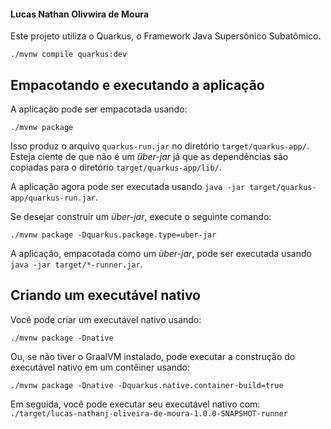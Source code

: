 #### Lucas Nathan Olivwira de Moura
Este projeto utiliza o Quarkus, o Framework Java Supersônico Subatômico.


```shell script
./mvnw compile quarkus:dev
```

## Empacotando e executando a aplicação

A aplicação pode ser empacotada usando:

```shell script
./mvnw package
```

Isso produz o arquivo `quarkus-run.jar` no diretório `target/quarkus-app/`.
Esteja ciente de que não é um _über-jar_ já que as dependências são copiadas para o diretório `target/quarkus-app/lib/`.

A aplicação agora pode ser executada usando `java -jar target/quarkus-app/quarkus-run.jar`.

Se desejar construir um _über-jar_, execute o seguinte comando:

```shell script
./mvnw package -Dquarkus.package.type=uber-jar
```

A aplicação, empacotada como um _über-jar_, pode ser executada usando `java -jar target/*-runner.jar`.

## Criando um executável nativo

Você pode criar um executável nativo usando:

```shell script
./mvnw package -Dnative
```

Ou, se não tiver o GraalVM instalado, pode executar a construção do executável nativo em um contêiner usando:

```shell script
./mvnw package -Dnative -Dquarkus.native.container-build=true
```

Em seguida, você pode executar seu executável nativo com: `./target/lucas-nathanj-oliveira-de-moura-1.0.0-SNAPSHOT-runner`



